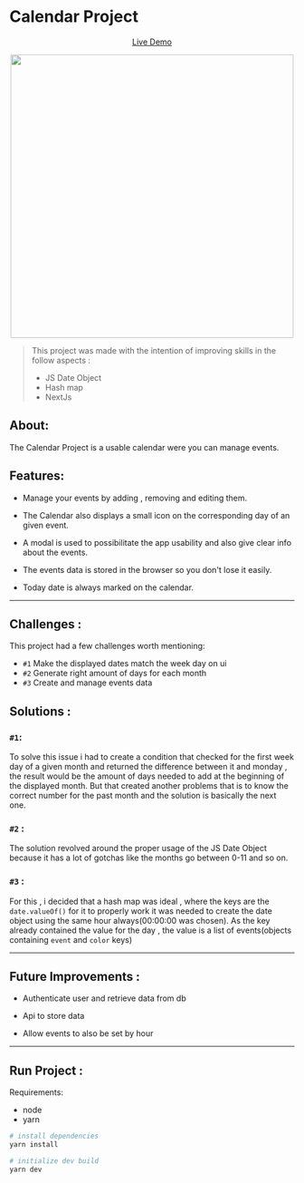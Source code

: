 # Calendar Project

<p align="center">
<a href='https://calendar-roan.vercel.app/' target="_blank">
Live Demo
</a>
</p>

<p align="center">
<img src="https://user-images.githubusercontent.com/86134825/169916810-0908a098-e22e-4e5c-889d-ee2423cf57d6.png" width="500px">
</p>

> This project was made with the intention of improving skills in the follow aspects :
>
> - JS Date Object
> - Hash map
> - NextJs

## About:

The Calendar Project is a usable calendar were you can manage events.

## Features:

- Manage your events by adding , removing and editing them.

- The Calendar also displays a small icon on the corresponding day of an given event.

- A modal is used to possibilitate the app usability and also give clear info about the events.

- The events data is stored in the browser so you don't lose it easily.

- Today date is always marked on the calendar.

---

## Challenges :

This project had a few challenges worth mentioning:

- `#1` Make the displayed dates match the week day on ui
- `#2` Generate right amount of days for each month
- `#3` Create and manage events data

## Solutions :

### `#1`:

To solve this issue i had to create a condition that checked for the first week day of a given month and returned the difference between it and monday , the result would be the amount of days needed to add at the beginning of the displayed month. But that created another problems that is to know the correct number for the past month and the solution is basically the next one.

### `#2` :

The solution revolved around the proper usage of the JS Date Object because it has a lot of gotchas like the months go between 0-11 and so on.

### `#3` :

For this , i decided that a hash map was ideal , where the keys are the `date.valueOf()` for it to properly work it was needed to create the date object using the same hour always(00:00:00 was chosen). As the key already contained the value for the day , the value is a list of events(objects containing `event` and `color` keys)

---

## Future Improvements :

- Authenticate user and retrieve data from db

- Api to store data

- Allow events to also be set by hour

---

## Run Project :

Requirements:

- node
- yarn

```bash
# install dependencies
yarn install

# initialize dev build
yarn dev
```
